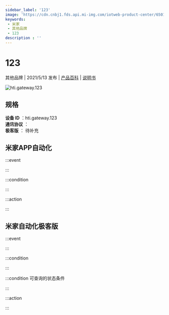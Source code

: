 ```yaml
---
sidebar_label: '123'
image: 'https://cdn.cnbj1.fds.api.mi-img.com/iotweb-product-center/6501d7069aed17bfda10cb05e7951f93_1620716473785.png?GalaxyAccessKeyId=AKVGLQWBOVIRQ3XLEW&Expires=9223372036854775807&Signature=rVzcNKJvQv+yYZ5UwFf+G+SaiAY='
keywords: 
 - 米家
 - 其他品牌
 - 123
description : ''
---
```

# 123

其他品牌 | 2021/5/13 发布 | [产品百科](https://home.mi.com/webapp/content/baike/product/index.html?model=hti.gateway.123/) | [说明书](https://home.mi.com/views/introduction.html?model=hti.gateway.123&region=cn)

![hti.gateway.123](https://cdn.cnbj1.fds.api.mi-img.com/iotweb-product-center/6501d7069aed17bfda10cb05e7951f93_1620716473785.png?GalaxyAccessKeyId=AKVGLQWBOVIRQ3XLEW&Expires=9223372036854775807&Signature=rVzcNKJvQv+yYZ5UwFf+G+SaiAY=)

## 规格  
> 
**设备 ID** ：hti.gateway.123  
**通讯协议** ：  
**极客版**  ： 待补充 


## 米家APP自动化  

:::event  

:::

:::condition  

:::

:::action   

:::

## 米家自动化极客版  

:::event  

:::

:::condition  

:::

:::condition 可查询的状态条件  

:::

:::action  

:::

        
